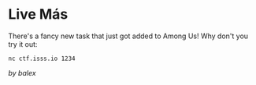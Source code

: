 # Live Más

There's a fancy new task that just got added to Among Us! Why don't you try it out:

```
nc ctf.isss.io 1234
```

_by balex_
